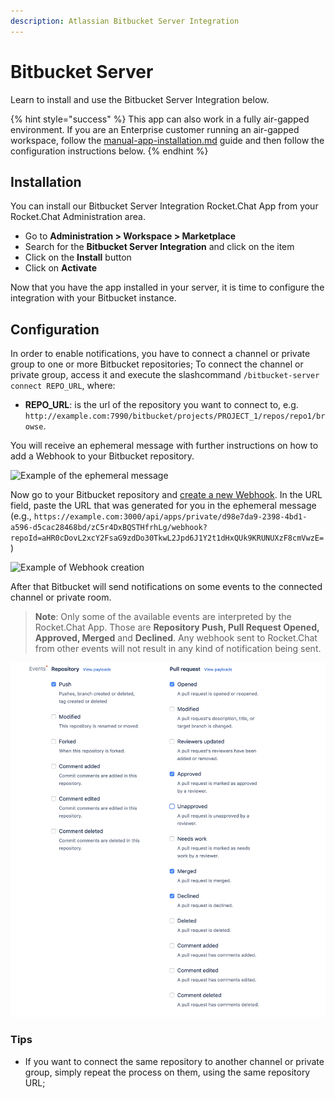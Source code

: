 ```yaml
---
description: Atlassian Bitbucket Server Integration
---
```


# Bitbucket Server

Learn to install and use the Bitbucket Server Integration below.

{% hint style="success" %}
This app can also work in a fully air-gapped environment. If you are an Enterprise customer running an air-gapped workspace, follow the [manual-app-installation.md](../../../../setup-and-administer-rocket.chat/rocket.chat-air-gapped-deployment/manual-app-installation.md "mention") guide and then follow the configuration instructions below.
{% endhint %}

## Installation

You can install our Bitbucket Server Integration Rocket.Chat App from your Rocket.Chat Administration area.

* Go to **Administration > Workspace > Marketplace**
* Search for the **Bitbucket Server Integration** and click on the item
* Click on the **Install** button
* Click on **Activate**

Now that you have the app installed in your server, it is time to configure the integration with your Bitbucket instance.

## Configuration

In order to enable notifications, you have to connect a channel or private group to one or more Bitbucket repositories; To connect the channel or private group, access it and execute the slashcommand `/bitbucket-server connect REPO_URL`, where:

* **REPO\_URL**: is the url of the repository you want to connect to, e.g. `http://example.com:7990/bitbucket/projects/PROJECT_1/repos/repo1/browse`.

You will receive an ephemeral message with further instructions on how to add a Webhook to your Bitbucket repository.

![Example of the ephemeral message](<../../../../.gitbook/assets/image1 (1).png>)

Now go to your Bitbucket repository and [create a new Webhook](https://confluence.atlassian.com/bitbucketserver/managing-webhooks-in-bitbucket-server-938025878.html). In the URL field, paste the URL that was generated for you in the ephemeral message (e.g., `https://example.com:3000/api/apps/private/d98e7da9-2398-4bd1-a596-d5cac28468bd/zC5r4DxBQSTHfrhLg/webhook?repoId=aHR0cDovL2xcY2FsaG9zdDo30TkwL2Jpd6J1Y2t1dHxQUk9KRUNUXzF8cmVwzE=`)

![Example of Webhook creation](<../../../../.gitbook/assets/image2 (1).png>)

After that Bitbucket will send notifications on some events to the connected channel or private room.

> **Note**: Only some of the available events are interpreted by the Rocket.Chat App. Those are **Repository Push, Pull Request Opened, Approved, Merged** and **Declined**. Any webhook sent to Rocket.Chat from other events will not result in any kind of notification being sent.

![Example of chosen events](<../../../../.gitbook/assets/image3 (1).png>)

### Tips

* If you want to connect the same repository to another channel or private group, simply repeat the process on them, using the same repository URL;
